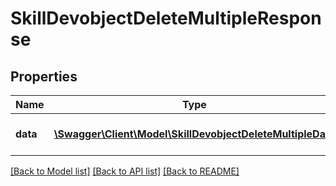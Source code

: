 # SkillDevobjectDeleteMultipleResponse

## Properties
Name | Type | Description | Notes
------------ | ------------- | ------------- | -------------
**data** | [**\Swagger\Client\Model\SkillDevobjectDeleteMultipleData**](SkillDevobjectDeleteMultipleData.md) | Results of the delete process | 

[[Back to Model list]](../README.md#documentation-for-models) [[Back to API list]](../README.md#documentation-for-api-endpoints) [[Back to README]](../README.md)


